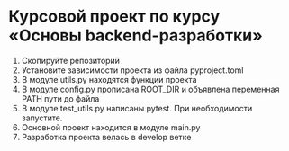 # Курсовой проект по курсу «Основы backend-разработки»

1. Скопируйте репозиторий 
2. Установите зависимости проекта из файла pyproject.toml
3. В модуле utils.py находятся функции проекта
4. В модуле config.py прописана ROOT_DIR и объявлена переменная PATH пути до файла
5. В модуле test_utils.py написаны pytest. При необходимости запустите.
6. Основной проект находится в модуле main.py
7. Разработка проекта велась в develop ветке